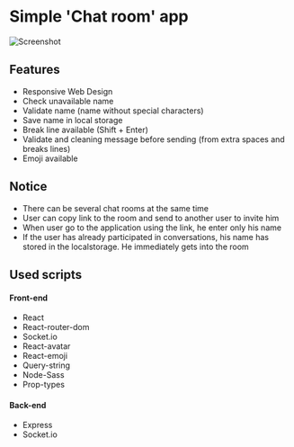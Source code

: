 # Simple 'Сhat room' app

![Screenshot](https://user-images.githubusercontent.com/58704804/78592799-4e05b300-784e-11ea-98a7-40f98a3fc032.png)


## Features

+ Responsive Web Design
+ Check unavailable name
+ Validate name (name without special characters)
+ Save name in local storage
+ Break line available (Shift + Enter)
+ Validate and cleaning message before sending (from extra spaces and breaks lines)
+ Emoji available

## Notice

+ There can be several chat rooms at the same time
+ User can copy link to the room and send to another user to invite him
+ When user go to the application using the link, he enter only his name
+ If the user has already participated in conversations, his name has stored in the localstorage. He immediately gets into the room

## Used scripts

#### Front-end
+ React
+ React-router-dom
+ Socket.io
+ React-avatar
+ React-emoji
+ Query-string
+ Node-Sass
+ Prop-types

#### Back-end
+ Express
+ Socket.io
